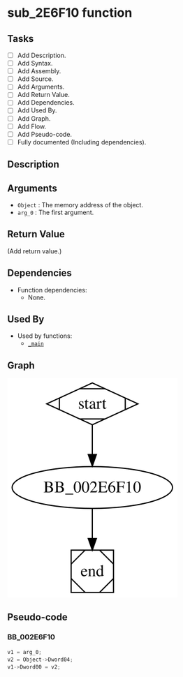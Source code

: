 # sub_2E6F10 function

## Tasks

- [ ] Add Description.
- [ ] Add Syntax.
- [ ] Add Assembly.
- [ ] Add Source.
- [ ] Add Arguments.
- [ ] Add Return Value.
- [ ] Add Dependencies.
- [ ] Add Used By.
- [ ] Add Graph.
- [ ] Add Flow.
- [ ] Add Pseudo-code.
- [ ] Fully documented (Including dependencies).

## Description


## Arguments

* `Object` : The memory address of the object.
* `arg_0` : The first argument.

## Return Value

(Add return value.)

## Dependencies

* Function dependencies:
  * None.

## Used By

* Used by functions:
  * [`_main`](_main.md)

## Graph

![sub_2E6F10 Graph](../svg/sub_2E6F10.svg "sub_2E6F10 Graph")

## Pseudo-code

### BB_002E6F10

```c
v1 = arg_0;
v2 = Object->Dword04;
v1->Dword00 = v2;
```

